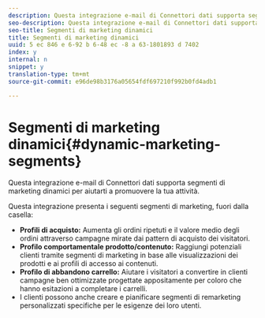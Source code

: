 ```yaml
---
description: Questa integrazione e-mail di Connettori dati supporta segmenti di marketing dinamici per aiutarti a promuovere la tua attività.
seo-description: Questa integrazione e-mail di Connettori dati supporta segmenti di marketing dinamici per aiutarti a promuovere la tua attività.
seo-title: Segmenti di marketing dinamici
title: Segmenti di marketing dinamici
uuid: 5 ec 846 e 6-92 b 6-48 ec -8 a 63-1801893 d 7402
index: y
internal: n
snippet: y
translation-type: tm+mt
source-git-commit: e96de98b3176a05654fdf697210f992b0fd4adb1

---
```



# Segmenti di marketing dinamici{#dynamic-marketing-segments}

Questa integrazione e-mail di Connettori dati supporta segmenti di marketing dinamici per aiutarti a promuovere la tua attività.

Questa integrazione presenta i seguenti segmenti di marketing, fuori dalla casella:

* **Profili di acquisto:** Aumenta gli ordini ripetuti e il valore medio degli ordini attraverso campagne mirate dai pattern di acquisto dei visitatori.
* **Profilo comportamentale prodotto/contenuto:** Raggiungi potenziali clienti tramite segmenti di marketing in base alle visualizzazioni dei prodotti e ai profili di accesso ai contenuti.
* **Profilo di abbandono carrello:** Aiutare i visitatori a convertire in clienti campagne ben ottimizzate progettate appositamente per coloro che hanno esitazioni a completare i carrelli.
* I clienti possono anche creare e pianificare segmenti di remarketing personalizzati specifiche per le esigenze dei loro utenti.

